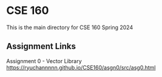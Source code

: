 # CSE 160
This is the main directory for CSE 160 Spring 2024

## Assignment Links 
Assignment 0 - Vector Library 
https://ryuchannnnn.github.io/CSE160/asgn0/src/asg0.html

